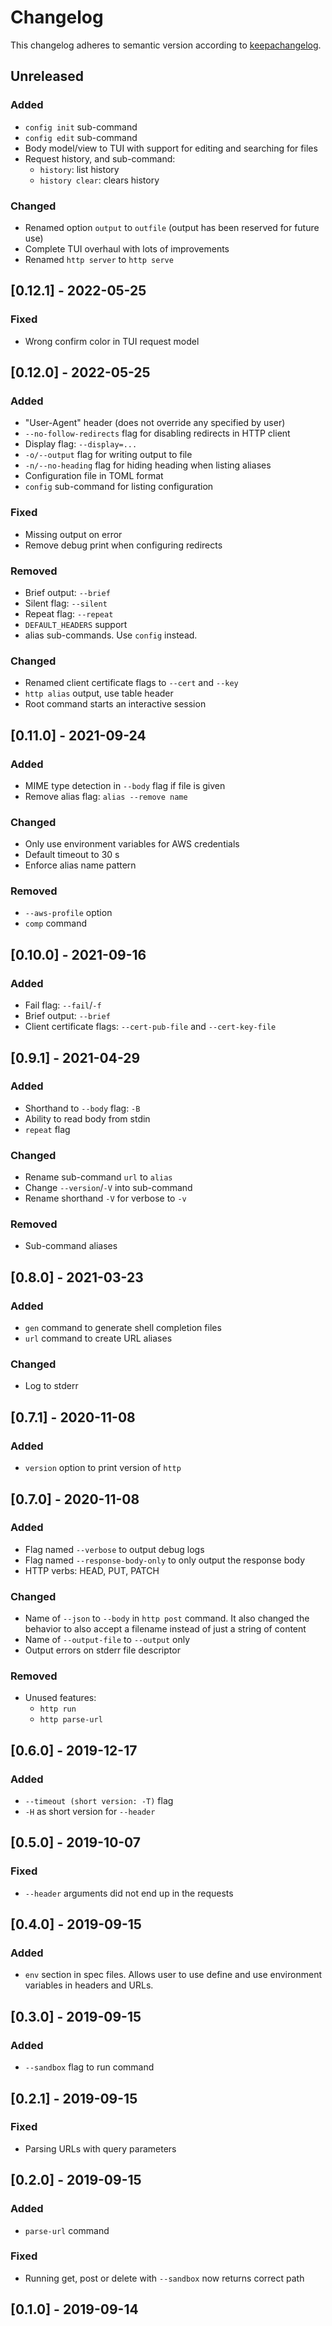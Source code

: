 # Changelog

This changelog adheres to semantic version according to [keepachangelog](https://keepachangelog.com/en/1.0.0/).

## Unreleased

### Added
- `config init` sub-command
- `config edit` sub-command
- Body model/view to TUI with support for editing and searching for files
- Request history, and sub-command:
  - `history`: list history
  - `history clear`: clears history

### Changed
- Renamed option `output` to `outfile` (output has been reserved for future use)
- Complete TUI overhaul with lots of improvements
- Renamed `http server` to `http serve`

## [0.12.1] - 2022-05-25

### Fixed
- Wrong confirm color in TUI request model

## [0.12.0] - 2022-05-25

### Added
- "User-Agent" header (does not override any specified by user)
- `--no-follow-redirects` flag for disabling redirects in HTTP client
- Display flag: `--display=...`
- `-o/--output` flag for writing output to file
- `-n/--no-heading` flag for hiding heading when listing aliases
- Configuration file in TOML format
- `config` sub-command for listing configuration

### Fixed
- Missing output on error
- Remove debug print when configuring redirects

### Removed
- Brief output: `--brief`
- Silent flag: `--silent`
- Repeat flag: `--repeat`
- `DEFAULT_HEADERS` support
- alias sub-commands. Use `config` instead.

### Changed
- Renamed client certificate flags to `--cert` and `--key`
- `http alias` output, use table header
- Root command starts an interactive session

## [0.11.0] - 2021-09-24

### Added
- MIME type detection in `--body` flag if file is given
- Remove alias flag: `alias --remove name`

### Changed
- Only use environment variables for AWS credentials
- Default timeout to 30 s
- Enforce alias name pattern

### Removed
- `--aws-profile` option
- `comp` command

## [0.10.0] - 2021-09-16

### Added
- Fail flag: `--fail`/`-f`
- Brief output: `--brief`
- Client certificate flags: `--cert-pub-file` and `--cert-key-file`

## [0.9.1] - 2021-04-29

### Added
- Shorthand to `--body` flag: `-B`
- Ability to read body from stdin
- `repeat` flag

### Changed
- Rename sub-command `url` to `alias`
- Change `--version`/`-V` into sub-command
- Rename shorthand `-V` for verbose to `-v`

### Removed
- Sub-command aliases

## [0.8.0] - 2021-03-23

### Added
- `gen` command to generate shell completion files
- `url` command to create URL aliases

### Changed
- Log to stderr

## [0.7.1] - 2020-11-08

### Added
- `version` option to print version of `http`

## [0.7.0] - 2020-11-08

### Added
- Flag named `--verbose` to output debug logs
- Flag named `--response-body-only` to only output the response body
- HTTP verbs: HEAD, PUT, PATCH

### Changed
- Name of `--json` to `--body` in `http post` command. It also changed the behavior to also
  accept a filename instead of just a string of content
- Name of `--output-file` to `--output` only
- Output errors on stderr file descriptor

### Removed
- Unused features:
    * `http run`
    * `http parse-url`

## [0.6.0] - 2019-12-17

### Added
- `--timeout (short version: -T)` flag
- `-H` as short version for `--header`

## [0.5.0] - 2019-10-07

### Fixed
- `--header` arguments did not end up in the requests

## [0.4.0] - 2019-09-15

### Added
- `env` section in spec files. Allows user to use define and use environment variables in headers and URLs.

## [0.3.0] - 2019-09-15

### Added
- `--sandbox` flag to run command

## [0.2.1] - 2019-09-15

### Fixed
- Parsing URLs with query parameters

## [0.2.0] - 2019-09-15

### Added
- `parse-url` command

### Fixed
- Running get, post or delete with `--sandbox` now returns correct path

## [0.1.0] - 2019-09-14
